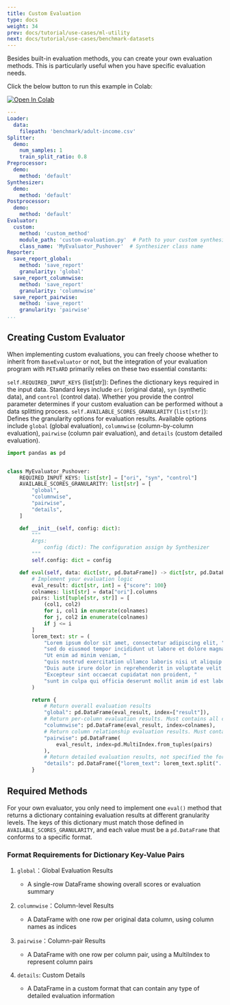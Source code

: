 ```yaml
---
title: Custom Evaluation
type: docs
weight: 34
prev: docs/tutorial/use-cases/ml-utility
next: docs/tutorial/use-cases/benchmark-datasets
---
```



Besides built-in evaluation methods, you can create your own evaluation methods. This is particularly useful when you have specific evaluation needs.

Click the below button to run this example in Colab:

[![Open In Colab](https://colab.research.google.com/assets/colab-badge.svg)](https://colab.research.google.com/github/nics-tw/petsard/blob/main/demo/custom-evaluation.ipynb)

```yaml
---
Loader:
  data:
    filepath: 'benchmark/adult-income.csv'
Splitter:
  demo:
    num_samples: 1
    train_split_ratio: 0.8
Preprocessor:
  demo:
    method: 'default'
Synthesizer:
  demo:
    method: 'default'
Postprocessor:
  demo:
    method: 'default'
Evaluator:
  custom:
    method: 'custom_method'
    module_path: 'custom-evaluation.py'  # Path to your custom synthesizer
    class_name: 'MyEvaluator_Pushover'  # Synthesizer class name
Reporter:
  save_report_global:
    method: 'save_report'
    granularity: 'global'
  save_report_columnwise:
    method: 'save_report'
    granularity: 'columnwise'
  save_report_pairwise:
    method: 'save_report'
    granularity: 'pairwise'
...
```

## Creating Custom Evaluator

When implementing custom evaluations, you can freely choose whether to inherit from `BaseEvaluator` or not, but the integration of your evaluation program with `PETsARD` primarily relies on these two essential constants:

`self.REQUIRED_INPUT_KEYS` (list[str]): Defines the dictionary keys required in the input data. Standard keys include `ori` (original data), `syn` (synthetic data), and `control` (control data). Whether you provide the control parameter determines if your custom evaluation can be performed without a data splitting process.
`self.AVAILABLE_SCORES_GRANULARITY` (`list[str]`): Defines the granularity options for evaluation results. Available options include `global` (global evaluation), `columnwise` (column-by-column evaluation), `pairwise` (column pair evaluation), and `details` (custom detailed evaluation).

```python
import pandas as pd


class MyEvaluator_Pushover:
    REQUIRED_INPUT_KEYS: list[str] = ["ori", "syn", "control"]
    AVAILABLE_SCORES_GRANULARITY: list[str] = [
        "global",
        "columnwise",
        "pairwise",
        "details",
    ]

    def __init__(self, config: dict):
        """
        Args:
            config (dict): The configuration assign by Synthesizer
        """
        self.config: dict = config

    def eval(self, data: dict[str, pd.DataFrame]) -> dict[str, pd.DataFrame]:
        # Implement your evaluation logic
        eval_result: dict[str, int] = {"score": 100}
        colnames: list[str] = data["ori"].columns
        pairs: list[tuple[str, str]] = [
            (col1, col2)
            for i, col1 in enumerate(colnames)
            for j, col2 in enumerate(colnames)
            if j <= i
        ]
        lorem_text: str = (
            "Lorem ipsum dolor sit amet, consectetur adipiscing elit, "
            "sed do eiusmod tempor incididunt ut labore et dolore magna aliqua. "
            "Ut enim ad minim veniam, "
            "quis nostrud exercitation ullamco laboris nisi ut aliquip ex ea commodo consequat. "
            "Duis aute irure dolor in reprehenderit in voluptate velit esse cillum dolore eu fugiat nulla pariatur. "
            "Excepteur sint occaecat cupidatat non proident, "
            "sunt in culpa qui officia deserunt mollit anim id est laborum."
        )

        return {
            # Return overall evaluation results
            "global": pd.DataFrame(eval_result, index=["result"]),
            # Return per-column evaluation results. Must contains all column names
            "columnwise": pd.DataFrame(eval_result, index=colnames),
            # Return column relationship evaluation results. Must contains all column pairs
            "pairwise": pd.DataFrame(
                eval_result, index=pd.MultiIndex.from_tuples(pairs)
            ),
            # Return detailed evaluation results, not specified the format
            "details": pd.DataFrame({"lorem_text": lorem_text.split(". ")}),
        }
```

## Required Methods

For your own evaluator, you only need to implement one `eval()` method that returns a dictionary containing evaluation results at different granularity levels. The keys of this dictionary must match those defined in `AVAILABLE_SCORES_GRANULARITY`, and each value must be a `pd.DataFrame` that conforms to a specific format.

### Format Requirements for Dictionary Key-Value Pairs

1. `global`：Global Evaluation Results

    - A single-row DataFrame showing overall scores or evaluation summary

2. `columnwise`：Column-level Results

    -  A DataFrame with one row per original data column, using column names as indices

3. `pairwise`：Column-pair Results

    - A DataFrame with one row per column pair, using a MultiIndex to represent column pairs

4. `details`: Custom Details

    - A DataFrame in a custom format that can contain any type of detailed evaluation information
